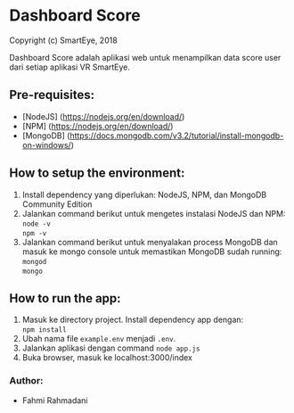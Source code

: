 # Dashboard Score
Copyright (c) SmartEye, 2018

Dashboard Score adalah aplikasi web untuk menampilkan data score user dari setiap aplikasi VR SmartEye.

## Pre-requisites:
- [NodeJS] (https://nodejs.org/en/download/)
- [NPM] (https://nodejs.org/en/download/)
- [MongoDB] (https://docs.mongodb.com/v3.2/tutorial/install-mongodb-on-windows/)

## How to setup the environment:
1. Install dependency yang diperlukan: NodeJS, NPM, dan MongoDB Community Edition
2. Jalankan command berikut untuk mengetes instalasi NodeJS dan NPM:  
`node -v`  
`npm -v`  
3. Jalankan command berikut untuk menyalakan process MongoDB dan masuk ke mongo console untuk memastikan MongoDB sudah running:  
`mongod`  
`mongo`  


## How to run the app:
1. Masuk ke directory project. Install dependency app dengan:  
`npm install`
2. Ubah nama file `example.env` menjadi `.env`.
3. Jalankan aplikasi dengan command `node app.js`
4. Buka browser, masuk ke localhost:3000/index

### Author:
- Fahmi Rahmadani